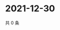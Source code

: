 # 2021-12-30

共 0 条

<!-- BEGIN WEIBO -->
<!-- 最后更新时间 Thu Dec 30 2021 11:11:51 GMT+0800 (China Standard Time) -->

<!-- END WEIBO -->
